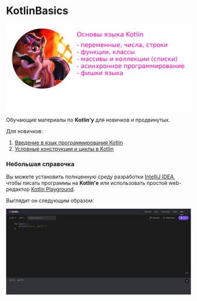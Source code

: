 # KotlinBasics

<img src="/images/logo.png" />

Обучающие материалы по **Kotlin'у** для новичков и продвинутых.

Для новичков:

1. <a href="/introduction.md">Введение в язык программирования Kotlin</a>
2. <a href="/conditions_and_loops.md">Условные конструкции и циклы в Kotlin</a>

### Небольшая справочка

Вы можете установить полнценную среду разработки [IntelliJ IDEA](https://www.jetbrains.com/ru-ru/idea/), чтобы писать программы на **Kotlin'е** или
использовать простой web-редактор [Kotlin Playground](https://play.kotlinlang.org/).

Выглядит он следующим образом:

<img alt="web-редактор для Kotlin'а на официальном сайте" src="/images/screen_0.png" />
  
